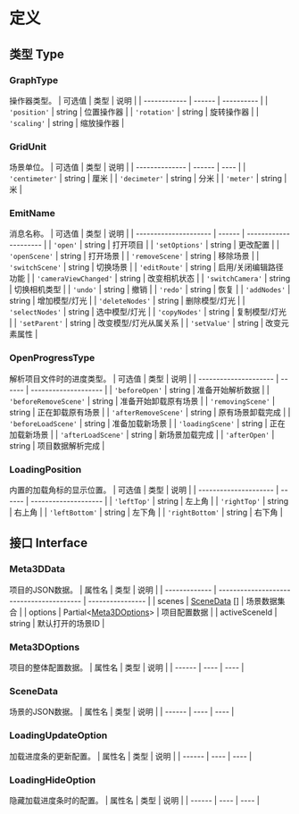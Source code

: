 # 定义

## 类型 Type

### GraphType
操作器类型。
| 可选值       | 类型   | 说明       |
| ------------ | ------ | ---------- |
| `'position'` | string | 位置操作器 |
| `'rotation'` | string | 旋转操作器 |
| `'scaling'`  | string | 缩放操作器 |
### GridUnit
场景单位。
| 可选值         | 类型   | 说明 |
| -------------- | ------ | ---- |
| `'centimeter'` | string | 厘米 |
| `'decimeter'`  | string | 分米 |
| `'meter'`      | string | 米   |
### EmitName
消息名称。
| 可选值                | 类型   | 说明                  |
| --------------------- | ------ | --------------------- |
| `'open'`              | string | 打开项目              |
| `'setOptions'`        | string | 更改配置              |
| `'openScene'`         | string | 打开场景              |
| `'removeScene'`       | string | 移除场景              |
| `'switchScene'`       | string | 切换场景              |
| `'editRoute'`         | string | 启用/关闭编辑路径功能 |
| `'cameraViewChanged'` | string | 改变相机状态          |
| `'switchCamera'`      | string | 切换相机类型          |
| `'undo'`              | string | 撤销                  |
| `'redo'`              | string | 恢复                  |
| `'addNodes'`          | string | 增加模型/灯光         |
| `'deleteNodes'`       | string | 删除模型/灯光         |
| `'selectNodes'`       | string | 选中模型/灯光         |
| `'copyNodes'`         | string | 复制模型/灯光         |
| `'setParent'`         | string | 改变模型/灯光从属关系 |
| `'setValue'`          | string | 改变元素属性          |
### OpenProgressType
解析项目文件时的进度类型。
| 可选值                | 类型   | 说明                 |
| --------------------- | ------ | -------------------- |
| `'beforeOpen'`        | string | 准备开始解析数据     |
| `'beforeRemoveScene'` | string | 准备开始卸载原有场景 |
| `'removingScene'`     | string | 正在卸载原有场景     |
| `'afterRemoveScene'`  | string | 原有场景卸载完成     |
| `'beforeLoadScene'`   | string | 准备加载新场景       |
| `'loadingScene'`      | string | 正在加载新场景       |
| `'afterLoadScene'`    | string | 新场景加载完成       |
| `'afterOpen'`         | string | 项目数据解析完成     |
### LoadingPosition
内置的加载角标的显示位置。
| 可选值                | 类型   | 说明                 |
| --------------------- | ------ | -------------------- |
| `'leftTop'` | string | 左上角 |
| `'rightTop'` | string | 右上角 |
| `'leftBottom'`  | string | 左下角 |
| `'rightBottom'`  | string | 右下角 |

## 接口 Interface
### Meta3DData
项目的JSON数据。
| 属性名        | 类型                                     | 说明             |
| ------------- | ---------------------------------------- | ---------------- |
| scenes        | [SceneData](#scenedata) []               | 场景数据集合     |
| options       | Partial<[Meta3DOptions](#meta3doptions)> | 项目配置数据     |
| activeSceneId | string                                   | 默认打开的场景ID |

### Meta3DOptions
项目的整体配置数据。
| 属性名 | 类型 | 说明 |
| ------ | ---- | ---- |

### SceneData
场景的JSON数据。
| 属性名 | 类型 | 说明 |
| ------ | ---- | ---- |

### LoadingUpdateOption
加载进度条的更新配置。
| 属性名 | 类型 | 说明 |
| ------ | ---- | ---- |

### LoadingHideOption
隐藏加载进度条时的配置。
| 属性名 | 类型 | 说明 |
| ------ | ---- | ---- |